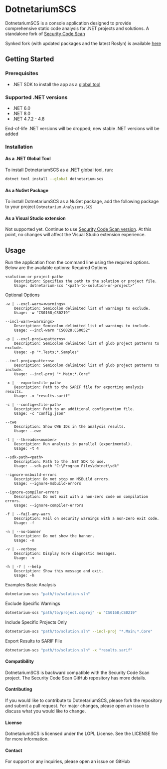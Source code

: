 # DotnetariumSCS
DotnetariumSCS is a console application designed to provide comprehensive static code analysis for .NET projects and solutions.
A standalone fork of [Security Code Scan](https://github.com/security-code-scan/security-code-scan)

Synked fork (with updated packages and the latest Roslyn) is available [here](https://github.com/dbalikhin/security-code-scan)

## Getting Started


### Prerequisites

- .NET SDK to install the app as a [global tool](https://learn.microsoft.com/en-us/dotnet/core/tools/dotnet-tool-install)

### Supported .NET versions
- .NET 6.0
- .NET 8.0
- .NET 4.7.2 - 4.8

End-of-life .NET versions will be dropped; new stable .NET versions will be added 

### Installation

#### As a .NET Global Tool

To install DotnetariumSCS as a .NET global tool, run:

```sh
dotnet tool install --global dotnetarium-scs
```

#### As a NuGet Package

To install DotnetariumSCS as a NuGet package, add the following package to your project `Dotnetarium.Analyzers.SCS`

#### As a Visual Studio extension

Not supported yet. Continue to use [Security Code Scan version](https://marketplace.visualstudio.com/items?itemName=JaroslavLobacevski.SecurityCodeScanVS2019).
At this point, no changes will affect the Visual Studio extension experience.


## Usage

Run the application from the command line using the required options. Below are the available options:
Required Options

    <solution-or-project-path>
        Description: Specifies the path to the solution or project file.
        Usage: dotnetarium-scs "<path-to-solution-or-project>"

Optional Options

    -w | --excl-warn=<warnings>
        Description: Semicolon delimited list of warnings to exclude.
        Usage: -w "CS0168;CS0219"

    --incl-warn=<warnings>
        Description: Semicolon delimited list of warnings to include.
        Usage: --incl-warn "CS0028;CS0052"

    -p | --excl-proj=<patterns>
        Description: Semicolon delimited list of glob project patterns to exclude.
        Usage: -p "*.Tests;*.Samples"

    --incl-proj=<patterns>
        Description: Semicolon delimited list of glob project patterns to include.
        Usage: --incl-proj "*.Main;*.Core"

    -x | --export=<file-path>
        Description: Path to the SARIF file for exporting analysis results.
        Usage: -x "results.sarif"

    -c | --config=<file-path>
        Description: Path to an additional configuration file.
        Usage: -c "config.json"

    --cwe
        Description: Show CWE IDs in the analysis results.
        Usage: --cwe

    -t | --threads=<number>
        Description: Run analysis in parallel (experimental).
        Usage: -t 4

    --sdk-path=<path>
        Description: Path to the .NET SDK to use.
        Usage: --sdk-path "C:\Program Files\dotnet\sdk"

    --ignore-msbuild-errors
        Description: Do not stop on MSBuild errors.
        Usage: --ignore-msbuild-errors

    --ignore-compiler-errors
        Description: Do not exit with a non-zero code on compilation errors.
        Usage: --ignore-compiler-errors

    -f | --fail-any-warn
        Description: Fail on security warnings with a non-zero exit code.
        Usage: -f

    -n | --no-banner
        Description: Do not show the banner.
        Usage: -n

    -v | --verbose
        Description: Display more diagnostic messages.
        Usage: -v

    -h | -? | --help
        Description: Show this message and exit.
        Usage: -h

Examples
Basic Analysis

```sh
dotnetarium-scs "path/to/solution.sln"
```

Exclude Specific Warnings

```sh
dotnetarium-scs "path/to/project.csproj" -w "CS0168;CS0219"
```

Include Specific Projects Only

```sh
dotnetarium-scs "path/to/solution.sln" --incl-proj "*.Main;*.Core"
```

Export Results to SARIF File

```sh
dotnetarium-scs "path/to/solution.sln" -x "results.sarif"
```

#### Compatibility

DotnetariumSCS is backward compatible with the Security Code Scan project. The Security Code Scan GitHub repository has more details.

#### Contributing

If you would like to contribute to DotnetariumSCS, please fork the repository and submit a pull request. For major changes, please open an issue to discuss what you would like to change.

#### License

DotnetariumSCS is licensed under the LGPL License. See the LICENSE file for more information.

#### Contact

For support or any inquiries, please open an issue on GitHub
